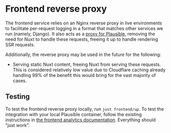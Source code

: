 # Frontend reverse proxy

The frontend service relies on an Nginx reverse proxy in live environments to
facilitate per-request logging in a format that matches other services we run
(namely, Django). It also acts as a [proxy for Plausible](plausible_proxy),
removing the need for Nuxt to handle these requests, freeing it up to handle
rendering SSR requests.

[plausible_proxy]: https://plausible.io/docs/proxy/guides/nginx

Additionally, the reverse proxy may be used in the future for the following:

- Serving static Nuxt content, freeing Nuxt from serving these requests. This is
  considered relatively low value due to Cloudflare caching already handling 99%
  of the benefit this would bring for the vast majority of cases.

## Testing

To test the frontend reverse proxy locally, run `just frontend/up`. To test the
integration with your local Plausible container, follow the existing
instructions in [the frontend analytics documentation](analytics_docs).
Everything should "just work".

[analytics_docs]: /frontend/guides/analytics.md#plausible-set-up-and-first-run

